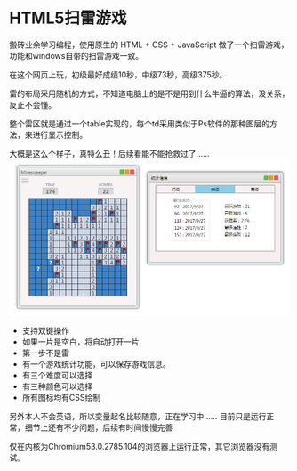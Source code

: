 # HTML5扫雷游戏

搬砖业余学习编程，使用原生的 HTML + CSS + JavaScript 做了一个扫雷游戏，功能和windows自带的扫雷游戏一致。

在这个网页上玩，初级最好成绩10秒，中级73秒，高级375秒。

雷的布局采用随机的方式，不知道电脑上的是不是用到什么牛逼的算法，没关系，反正不会懂。

整个雷区就是通过一个table实现的，每个td采用类似于Ps软件的那种图层的方法，来进行显示控制。

大概是这么个样子，真特么丑！后续看能不能抢救过了……
![pic001](https://github.com/zhangxiaoleipy/Minesweeper/blob/master/Screenshots/pic001.PNG)

* 支持双键操作
* 如果一片是空白，将自动打开一片
* 第一步不是雷
* 有一个游戏统计功能，可以保存游戏信息。
* 有三个难度可以选择
* 有三种颜色可以选择
* 所有图标均有CSS绘制

另外本人不会英语，所以变量起名比较随意，正在学习中……
目前只是运行正常，细节上还有不少问题，后续有时间慢慢完善

仅在内核为Chromium53.0.2785.104的浏览器上运行正常，其它浏览器没有测试。
